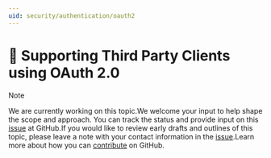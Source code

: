 ```yaml
---
uid: security/authentication/oauth2
---
```

  # 🔧 Supporting Third Party Clients using OAuth 2.0

> [!NOTE]
> We are currently working on this topic.We welcome your input to help shape the scope and approach. You can track the status and provide input on this [issue](https://github.com/aspnet/Docs/issues/86) at GitHub.If you would like to review early drafts and outlines of this topic, please leave a note with your contact information in the [issue](https://github.com/aspnet/Docs/issues/86).Learn more about how you can [contribute](https://github.com/aspnet/Docs/blob/master/CONTRIBUTING.md) on GitHub.
